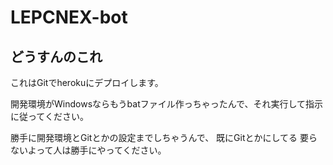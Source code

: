 LEPCNEX-bot
===========


どうすんのこれ
--------------
これはGitでherokuにデプロイします。

開発環境がWindowsならもうbatファイル作っちゃったんで、それ実行して指示に従ってください。

勝手に開発環境とGitとかの設定までしちゃうんで、
既にGitとかにしてる
要らないよって人は勝手にやってください。

